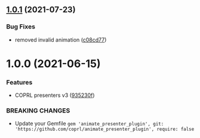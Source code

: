 ## [1.0.1](https://github.com/coprl/animate_presenter_plugin/compare/v1.0.0...v1.0.1) (2021-07-23)


### Bug Fixes

* removed invalid animation ([c08cd77](https://github.com/coprl/animate_presenter_plugin/commit/c08cd7791f8ee44ee5640712301510f16e62479f))

# 1.0.0 (2021-06-15)


### Features

* COPRL presenters v3 ([935230f](https://github.com/coprl/animate_presenter_plugin/commit/935230f77c8faefde4a5f21ecd0daaae9f7540a8))


### BREAKING CHANGES

* Update your Gemfile `gem 'animate_presenter_plugin', git: 'https://github.com/coprl/animate_presenter_plugin', require: false`
